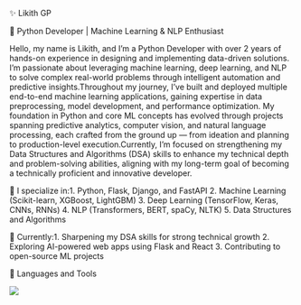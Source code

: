 ✨ Likith GP

🐍 Python Developer | Machine Learning & NLP Enthusiast

Hello, my name is Likith, and I’m a Python Developer with over 2 years of hands-on experience in designing and implementing data-driven solutions. I’m passionate about leveraging machine learning, deep learning, and NLP to solve complex real-world problems through intelligent automation and predictive insights.Throughout my journey, I’ve built and deployed multiple end-to-end machine learning applications, gaining expertise in data preprocessing, model development, and performance optimization. My foundation in Python and core ML concepts has evolved through projects spanning predictive analytics, computer vision, and natural language processing, each crafted from the ground up — from ideation and planning to production-level execution.Currently, I’m focused on strengthening my Data Structures and Algorithms (DSA) skills to enhance my technical depth and problem-solving abilities, aligning with my long-term goal of becoming a technically proficient and innovative developer.

🔹 I specialize in:1.	Python, Flask, Django, and FastAPI
2.	Machine Learning (Scikit-learn, XGBoost, LightGBM)
3.	Deep Learning (TensorFlow, Keras, CNNs, RNNs)
4.	NLP (Transformers, BERT, spaCy, NLTK)
5.	Data Structures and Algorithms

🔹 Currently:1.	Sharpening my DSA skills for strong technical growth
2.	Exploring AI-powered web apps using Flask and React
3.	Contributing to open-source ML projects

🧰 Languages and Tools
<p align="left"> <img src="https://skillicons.dev/icons?i=python,flask,html,css,js,bootstrap,react,git,github,mysql,postgres,tensorflow,pytorch,sklearn,vscode" /> </p>
